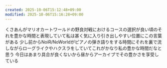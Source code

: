 ```yaml
---
created: 2025-10-06T15:12:48+09:00
modified: 2025-10-06T15:16:28+09:00
---
```


くさあんがマリオカートワールドの野良対戦におけるコースの選択が良い頃のそれを豊かな時間と表現していて私は甚く気に入り引き出しやすい位置にこの言葉がある
少し前からNoiR/NoWorldがピアノの弾き語りをする時間にそれを裏で流しながらローグライクやハクスラをしていてこれがかなり私の豊かな時間だなと思う
今日はあまり具合が良くないから昼からアーカイブでその豊かさを享受している
